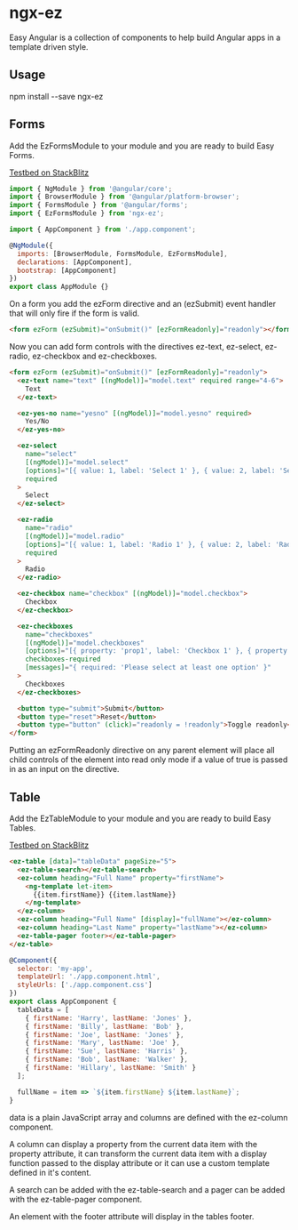 # ngx-ez

Easy Angular is a collection of components to help build Angular apps in a template driven style.

## Usage

npm install --save ngx-ez

## Forms

Add the EzFormsModule to your module and you are ready to build Easy Forms.

[Testbed on StackBlitz](https://stackblitz.com/edit/angular-8brst8?file=src%2Fapp%2Fapp.component.html)

```javascript
import { NgModule } from '@angular/core';
import { BrowserModule } from '@angular/platform-browser';
import { FormsModule } from '@angular/forms';
import { EzFormsModule } from 'ngx-ez';

import { AppComponent } from './app.component';

@NgModule({
  imports: [BrowserModule, FormsModule, EzFormsModule],
  declarations: [AppComponent],
  bootstrap: [AppComponent]
})
export class AppModule {}
```

On a form you add the ezForm directive and an (ezSubmit) event handler that will only fire if the form is valid.

```html
<form ezForm (ezSubmit)="onSubmit()" [ezFormReadonly]="readonly"></form>
```

Now you can add form controls with the directives ez-text, ez-select, ez-radio, ez-checkbox and ez-checkboxes.

```html
<form ezForm (ezSubmit)="onSubmit()" [ezFormReadonly]="readonly">
  <ez-text name="text" [(ngModel)]="model.text" required range="4-6">
    Text
  </ez-text>

  <ez-yes-no name="yesno" [(ngModel)]="model.yesno" required>
    Yes/No
  </ez-yes-no>

  <ez-select
    name="select"
    [(ngModel)]="model.select"
    [options]="[{ value: 1, label: 'Select 1' }, { value: 2, label: 'Select 2' }]"
    required
  >
    Select
  </ez-select>

  <ez-radio
    name="radio"
    [(ngModel)]="model.radio"
    [options]="[{ value: 1, label: 'Radio 1' }, { value: 2, label: 'Radio 2' }]"
    required
  >
    Radio
  </ez-radio>

  <ez-checkbox name="checkbox" [(ngModel)]="model.checkbox">
    Checkbox
  </ez-checkbox>

  <ez-checkboxes
    name="checkboxes"
    [(ngModel)]="model.checkboxes"
    [options]="[{ property: 'prop1', label: 'Checkbox 1' }, { property: 'prop2', label: 'Checkbox 2' }, { property: 'prop3', label: 'Checkbox 3' }]"
    checkboxes-required
    [messages]="{ required: 'Please select at least one option' }"
  >
    Checkboxes
  </ez-checkboxes>

  <button type="submit">Submit</button>
  <button type="reset">Reset</button>
  <button type="button" (click)="readonly = !readonly">Toggle readonly</button>
</form>
```

Putting an ezFormReadonly directive on any parent element will place all child controls of the element into read only mode if a value of true is passed in as an input on the directive.

## Table

Add the EzTableModule to your module and you are ready to build Easy Tables.

[Testbed on StackBlitz](https://stackblitz.com/edit/angular-npn1p1?file=src%2Fapp%2Fapp.module.ts)

```html
<ez-table [data]="tableData" pageSize="5">
  <ez-table-search></ez-table-search>
  <ez-column heading="Full Name" property="firstName">
    <ng-template let-item>
      {{item.firstName}} {{item.lastName}}
    </ng-template>
  </ez-column>
  <ez-column heading="Full Name" [display]="fullName"></ez-column>
  <ez-column heading="Last Name" property="lastName"></ez-column>
  <ez-table-pager footer></ez-table-pager>
</ez-table>
```

```javascript
@Component({
  selector: 'my-app',
  templateUrl: './app.component.html',
  styleUrls: ['./app.component.css']
})
export class AppComponent {
  tableData = [
    { firstName: 'Harry', lastName: 'Jones' },
    { firstName: 'Billy', lastName: 'Bob' },
    { firstName: 'Joe', lastName: 'Jones' },
    { firstName: 'Mary', lastName: 'Joe' },
    { firstName: 'Sue', lastName: 'Harris' },
    { firstName: 'Bob', lastName: 'Walker' },
    { firstName: 'Hillary', lastName: 'Smith' }
  ];

  fullName = item => `${item.firstName} ${item.lastName}`;
}
```

data is a plain JavaScript array and columns are defined with the ez-column component.

A column can display a property from the current data item with the property attribute, it can transform the current data item with a display function passed to the display attribute or it can use a custom template defined in it's content.

A search can be added with the ez-table-search and a pager can be added with the ez-table-pager component.

An element with the footer attribute will display in the tables footer.
